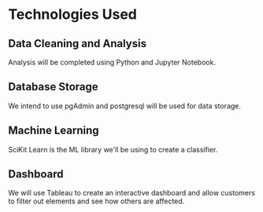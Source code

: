 # Technologies Used
## Data Cleaning and Analysis
Analysis will be completed using Python and Jupyter Notebook.

## Database Storage
We intend to use pgAdmin and postgresql will be used for data storage.

## Machine Learning
SciKit Learn is the ML library we'll be using to create a classifier.

## Dashboard 
We will use Tableau to create an interactive dashboard and allow customers to filter out elements and see how others are affected.
